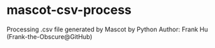 # mascot-csv-process
Processing .csv file generated by Mascot by Python
Author: Frank Hu (Frank-the-Obscure@GitHub)
